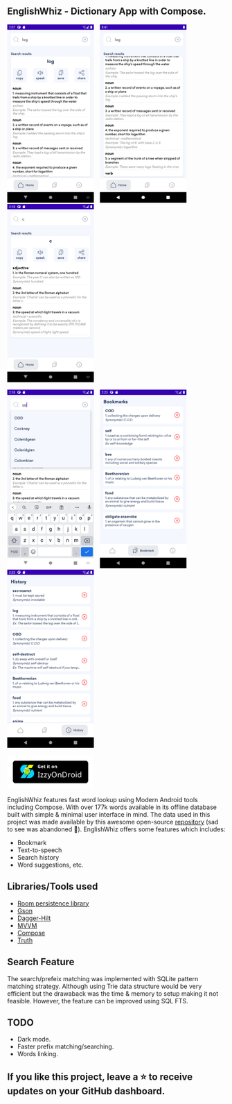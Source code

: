 ## EnglishWhiz - Dictionary App with Compose.
<p>
    <img src="https://github.com/ezechuka/EnglishWhiz/blob/main/asset/asset1.png" width="200px" height="auto"/>
    <img src="https://github.com/ezechuka/EnglishWhiz/blob/main/asset/asset2.png" width="200px" width="200px" height="auto" hspace="10"/>
    <img src="https://github.com/ezechuka/EnglishWhiz/blob/main/asset/asset6.png" width="200px" width="200px" height="auto" />
</p>

<p>
    <img src="https://github.com/ezechuka/EnglishWhiz/blob/main/asset/asset3.png" width="200px" height="auto"/>
    <img src="https://github.com/ezechuka/EnglishWhiz/blob/main/asset/asset4.png" width="200px" width="200px" height="auto" hspace="10"/>
    <img src="https://github.com/ezechuka/EnglishWhiz/blob/main/asset/asset5.png" width="200px" width="200px" height="auto" />
</p>

<a href="https://apt.izzysoft.de/fdroid/index/apk/com.javalon.englishwhiz">
<img width="200px" alt="F-Droid Badge" src="https://github.com/ezechuka/EnglishWhiz/blob/main/asset/IzzyOnDroid.png"/>
<a/>

EnglishWhiz features fast word lookup using Modern Android tools including Compose. With over 177k words available in its offline database built with simple & minimal user interface in mind.
The data used in this project was made available by this awesome open-source [repository](https://github.com/wordset/wordset-dictionary) (sad to see was abandoned :smiling_face_with_tear:).
EnglishWhiz offers some features which includes:
* Bookmark
* Text-to-speech
* Search history
* Word suggestions, etc.

## Libraries/Tools used
* [Room persistence library](https://developer.android.com/jetpack/androidx/releases/room)
* [Gson](https://github.com/google/gson)
* [Dagger-Hilt](https://developer.android.com/training/dependency-injection/hilt-android)
* [MVVM](https://developer.android.com/jetpack/guide?gclid=Cj0KCQiAuvOPBhDXARIsAKzLQ8HZzKJ1ZNhu19088CRAy_5AkXyqkggycLhH85QWnWUDn_OoWmwIUWsaArbwEALw_wcB&gclsrc=aw.ds)
* [Compose](https://developer.android.com/jetpack/compose?gclid=Cj0KCQiAuvOPBhDXARIsAKzLQ8GSVc9ZODy0aKzeKMDFOeCbLggMbMvmgRTR7faxei96FA3tol2O7nEaAh72EALw_wcB&gclsrc=aw.ds)
* [Truth](https://truth.dev/)

## Search Feature
The search/prefeix matching was implemented with SQLite pattern matching strategy. Although using Trie data structure would be very efficient but the drawaback was the time & memory to setup making it not feasible. However, the feature can be improved using SQL FTS.

## TODO
* Dark mode.
* Faster prefix matching/searching.
* Words linking.


## If you like this project, leave a ⭐ to receive updates on your GitHub dashboard.
